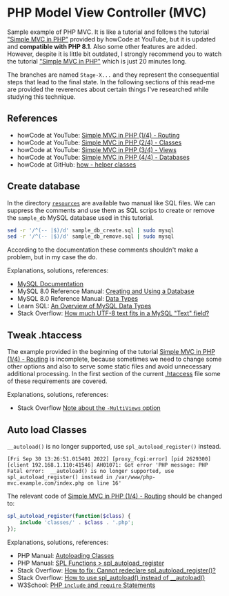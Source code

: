 # PHP Model View Controller (MVC)

Sample example of PHP MVC. It is like a tutorial and follows the tutorial ["Simple MVC in PHP"](#references) provided by howCode at YouTube, but it is updated and __compatible with PHP 8.1__. Also some other features are added. However, despite it is little bit outdated, I strongly recommend you to watch the tutorial ["Simple MVC in PHP"](#references) which is just 20 minutes long.

The branches are named `Stage-X...` and they represent the consequential steps that lead to the final state. In the following sections of this read-me are provided the reverences about certain things I've researched while studying this technique.

## References

* howCode at YouTube: [Simple MVC in PHP (1/4) - Routing](https://youtu.be/DpbUqJcch0Y)
* howCode at YouTube: [Simple MVC in PHP (2/4) - Classes](https://youtu.be/04aTM01Y3uQ)
* howCode at YouTube: [Simple MVC in PHP (3/4) - Views](https://youtu.be/aUvfzHHTKJU)
* howCode at YouTube: [Simple MVC in PHP (4/4) - Databases](https://youtu.be/DpbUqJcch0Y)
* howCode at GitHub: [how - helper classes](https://github.com/howCodeORG/how)

## Create database

In the directory [`resources`](resources/) are available two manual like SQL files. We can suppress the comments and use them as SQL scrips to create or remove the `sample_db` MySQL database used in this tutorial.

```bash
sed -r '/^(-- |$)/d' sample_db_create.sql | sudo mysql
sed -r '/^(-- |$)/d' sample_db_remove.sql | sudo mysql
```

According to the documentation these comments shouldn't make a problem, but in my case the do.

Explanations, solutions, references:

* [MySQL Documentation](https://dev.mysql.com/doc/)
* MySQL 8.0 Reference Manual: [Creating and Using a Database](https://dev.mysql.com/doc/refman/8.0/en/database-use.html)
* MySQL 8.0 Reference Manual: [Data Types](https://dev.mysql.com/doc/refman/8.0/en/data-types.html)
* Learn SQL: [An Overview of MySQL Data Types](https://learnsql.com/blog/mysql-data-types/)
* Stack Overflow: [How much UTF-8 text fits in a MySQL "Text" field?](https://stackoverflow.com/a/4420195/6543935)

## Tweak .htaccess

The example provided in the beginning of the tutorial [Simple MVC in PHP (1/4) - Routing](https://youtu.be/DpbUqJcch0Y) is incomplete, because sometimes we need to change some other options and also to serve some static files and avoid unnecessary additional processing. In the first section of the current [.htaccess](./.htaccess) file some of these requirements are covered.

Explanations, solutions, references:

* Stack Overflow [Note about the `-MultiViews` option](https://stackoverflow.com/a/20685686/6543935)

## Auto load Classes

`__autoload()` is no longer supported, use `spl_autoload_register()` instead.

```log
[Fri Sep 30 13:26:51.015401 2022] [proxy_fcgi:error] [pid 2629300] [client 192.168.1.110:41546] AH01071: Got error 'PHP message: PHP Fatal error:  __autoload() is no longer supported, use spl_autoload_register() instead in /var/www/php-mvc.example.com/index.php on line 16'
```

The relevant code of [Simple MVC in PHP (1/4) - Routing](https://youtu.be/DpbUqJcch0Y) should be changed to:

```php
spl_autoload_register(function($class) {
    include 'classes/' . $class . '.php';
});
```

Explanations, solutions, references:

* PHP Manual: [Autoloading Classes](https://www.php.net/manual/en/language.oop5.autoload.php)
* PHP Manual: [SPL Functions > spl_autoload_register](https://www.php.net/manual/en/function.spl-autoload-register.php)
* Stack Overflow: [How to fix: Cannot redeclare spl_autoload_register()?](https://stackoverflow.com/a/59049684/6543935)
* Stack Overflow: [How to use spl_autoload() instead of __autoload()](https://stackoverflow.com/a/10687888/6543935)
* W3School: [PHP `include` and `require` Statements](https://www.w3schools.com/php/php_includes.asp)